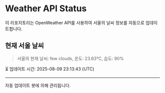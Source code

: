 
# Weather API Status

이 리포지토리는 OpenWeather API를 사용하여 서울의 날씨 정보를 자동으로 업데이트합니다.

## 현재 서울 날씨
> 서울의 현재 날씨: few clouds, 온도: 23.63°C, 습도: 90%

⏳ 업데이트 시간: 2025-08-09 23:13:43 (UTC)

---
자동 업데이트 봇에 의해 관리됩니다.
